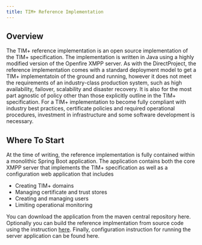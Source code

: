 ```yaml
---
title: TIM+ Reference Implementation
---
```


## Overview

The TIM+ reference implementation is an open source implementation of the TIM+ specification.  The implementation is written in Java using a highly modified version of the Openfire XMPP server.  As with the DirectProject, the reference implementation comes with a standard deployment model to get a TIM+ implementatoin of the ground and running, however it does not meet the requirements of an industry-class production system, such as high availability, failover, scalability and disaster recovery.  It is also for the most part agnostic of policy other than those explicitly outline in the TIM+ specification.  For a TIM+ implementation to become fully compliant with industry best practices, certificate policies and required operational procedures, investment in infrastructure and some software development is necessary.

## Where To Start

At the time of writing, the reference implementation is fully contained within a monolithic Spring Boot application.  The application contains both the core XMPP server that implements the TIM+ specification as well as a configuration web application that includes 
* Creating TIM+ domains
* Managing certificate and trust stores
* Creating and managing users
* Limiting operational monitoring

You can download the application from the maven central repository here.  Optionally you can build the reference implmentation from source code using the instruction [here](https://github.com/DirectStandards/timplus-ri-build/blob/master/README.md).  Finally, configuration instruction for running the server application can be found here.
